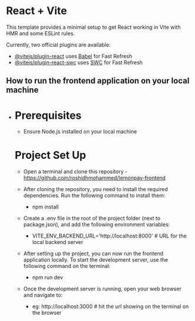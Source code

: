 # React + Vite

This template provides a minimal setup to get React working in Vite with HMR and some ESLint rules.

Currently, two official plugins are available:

- [@vitejs/plugin-react](https://github.com/vitejs/vite-plugin-react/blob/main/packages/plugin-react) uses [Babel](https://babeljs.io/) for Fast Refresh
- [@vitejs/plugin-react-swc](https://github.com/vitejs/vite-plugin-react/blob/main/packages/plugin-react-swc) uses [SWC](https://swc.rs/) for Fast Refresh


## How to run the frontend application on your local machine

 - # Prerequisites
      - Ensure Node.js installed on your local machine
  
   # Project Set Up
      - Open a terminal and clone this repository - https://github.com/roshidhmohammed/lemonpay-frontend

    - After cloning the repository, you need to install the required dependencies. Run the following command to install them:
        - npm install

    - Create a .env file in the root of the project folder (next to package.json), and add the following environment variables:
        - VITE_ENV_BACKEND_URL='http://localhost:8000' # URL for the local backend server

     - After setting up the project, you can now run the frontend application locally. To start the development server, use the  following command on the terminal:
         -  npm run dev 

     - Once the development server is running, open your web browser and navigate to:
         - eg: http://localhost:3000 # hit the url showing on the terminal on the browser

